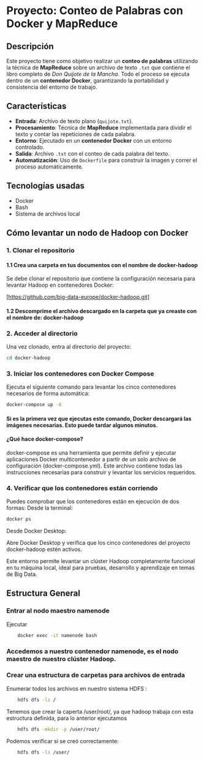 # Proyecto: Conteo de Palabras con Docker y MapReduce

##  Descripción

Este proyecto tiene como objetivo realizar un **conteo de palabras** utilizando la técnica de **MapReduce** sobre un archivo de texto `.txt` que contiene el libro completo de *Don Quijote de la Mancha*. Todo el proceso se ejecuta dentro de un **contenedor Docker**, garantizando la portabilidad y consistencia del entorno de trabajo.

##  Características

-  **Entrada**: Archivo de texto plano (`quijote.txt`).
-  **Procesamiento**: Técnica de **MapReduce** implementada para dividir el texto y contar las repeticiones de cada palabra.
-  **Entorno**: Ejecutado en un **contenedor Docker** con un entorno controlado.
-  **Salida**: Archivo `.txt` con el conteo de cada palabra del texto.
-  **Automatización**: Uso de `Dockerfile` para construir la imagen y correr el proceso automáticamente.

##  Tecnologías usadas

- Docker
- Bash
- Sistema de archivos local

## Cómo levantar un nodo de Hadoop con Docker

###  1. Clonar el repositorio

#### 1.1 Crea una carpeta en tus documentos con el nombre de docker-hadoop

Se debe clonar el repositorio que contiene la configuración necesaria para levantar Hadoop en contenedores Docker:


[https://github.com/big-data-europe/docker-hadoop.git]


#### 1.2 Descomprime el archivo descargado en la carpeta que ya creaste con el nombre de: docker-hadoop


### 2. Acceder al directorio

Una vez clonado, entra al directorio del proyecto:
```bash
cd docker-hadoop
```
### 3. Iniciar los contenedores con Docker Compose

Ejecuta el siguiente comando para levantar los cinco contenedores necesarios de forma automática:

```bash
docker-compose up -d
```
#### Si es la primera vez que ejecutas este comando, Docker descargará las imágenes necesarias. Esto puede tardar algunos minutos.

#### ¿Qué hace docker-compose?

docker-compose es una herramienta que permite definir y ejecutar aplicaciones Docker multicontenedor a partir de un solo archivo de configuración (docker-compose.yml). Este archivo contiene todas las instrucciones necesarias para construir y levantar los servicios requeridos.

### 4. Verificar que los contenedores están corriendo

Puedes comprobar que los contenedores están en ejecución de dos formas:
Desde la terminal:

```bash
docker ps
```
Desde Docker Desktop:

Abre Docker Desktop y verifica que los cinco contenedores del proyecto docker-hadoop estén activos.

Este entorno permite levantar un clúster Hadoop completamente funcional en tu máquina local, ideal para pruebas, desarrollo y aprendizaje en temas de Big Data.


## Estructura General

### Entrar al nodo maestro namenode 

Ejecutar

```bash
    docker exec -it namenode bash
```

### Accedemos a nuestro contenedor namenode, es el nodo maestro de nuestro clúster Hadoop. 
### Crear una estructura de carpetas para archivos de entrada

Enumerar todos los archivos en nuestro sistema HDFS : 

```bash
    hdfs dfs -ls / 
```

Tenemos que crear la caperta /user/root/, ya que hadoop trabaja con esta estructura definida, para lo anterior ejecutamos

```bash
    hdfs dfs -mkdir -p /user/root/ 
```

Podemos verificar si se creó correctamente: 

```bash
    hdfs dfs -ls /user/
```






